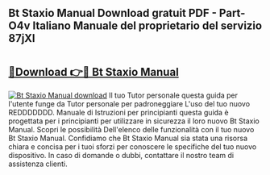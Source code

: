 ## Bt Staxio Manual Download gratuit PDF - Part-O4v Italiano Manuale del proprietario del servizio 87jXl

# <h2><a href="http://dfexni.blite.top/?on=Bt+Staxio+Manual">🔗Download 👉🔴 Bt Staxio Manual</a></h2>

[![Bt Staxio Manual download](https://i.imgur.com/lujVjoI.png)](http://dfexni.blite.top/?on=Bt+Staxio+Manual)
Il tuo Tutor personale questa guida per l'utente funge da Tutor personale per padroneggiare L'uso del tuo nuovo REDDDDDDD. Manuale di Istruzioni per principianti questa guida è progettata per i principianti per utilizzare in sicurezza il loro nuovo Bt Staxio Manual. Scopri le possibilità Dell'elenco delle funzionalità con il tuo nuovo Bt Staxio Manual. Confidiamo che Bt Staxio Manual sia stata una risorsa chiara e concisa per i tuoi sforzi per conoscere le specifiche del tuo nuovo dispositivo. In caso di domande o dubbi, contattare il nostro team di assistenza clienti.
